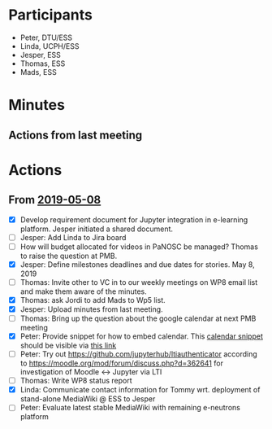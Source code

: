 # Participants

* Peter, DTU/ESS
* Linda, UCPH/ESS
* Jesper, ESS
* Thomas, ESS
* Mads, ESS

# Minutes

## Actions from last meeting

# Actions
## From [2019-05-08](https://github.com/panosc-eu/panosc/blob/master/Work%20Packages/WP8%20User%20Training/MeetingMinutes/2019-05-08_ESS_Weekly.md)

- [X] Develop requirement document for Jupyter integration in e-learning platform. Jesper initiated a shared document.
- [ ] Jesper: Add Linda to Jira board
- [ ] How will budget allocated for videos in PaNOSC be managed? Thomas to raise the question at PMB.    
- [x] Jesper: Define milestones deadlines and due dates for stories. May 8, 2019
- [ ] Thomas: Invite other to VC in to our weekly meetings on WP8 email list and make them aware of the minutes.
- [x] Thomas: ask Jordi to add Mads to Wp5 list.
- [x] Jesper: Upload minutes from last meeting.
- [ ] Thomas: Bring up the question about the google calendar at next PMB meeting
- [x] Peter: Provide snippet for how to embed calendar.
        This [calendar snippet](snippets/PaNOSC-Calendar.html) should be visible via [this link](http://htmlpreview.github.io/?https://github.com/panosc-eu/panosc/blob/master/Work%20Packages/WP8%20User%20Training/MeetingMinutes/snippets/PaNOSC-Calendar.html)
- [ ] Peter: Try out https://github.com/jupyterhub/ltiauthenticator according to https://moodle.org/mod/forum/discuss.php?d=362641 for investigation of Moodle <-> Jupyter via LTI
- [ ] Thomas: Write WP8 status report
- [X] Linda: Communicate contact information for Tommy wrt. deployment of stand-alone MediaWiki @ ESS to Jesper
- [ ] Peter: Evaluate latest stable MediaWiki with remaining e-neutrons platform
